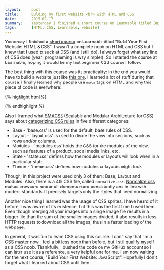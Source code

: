 ```yaml
---
layout:     post
title:      Bulding my first website <br> with HTML and CSS
date:       2015-02-17
summary:    Yesterday I finished a short course on Learnable titled Build Your First Website - HTML & CSS
tags:       [HTML, CSS, Learnable, website]
---
```


<p>
Yesterday I finished a <a href="http://goo.gl/6PuJD4" target="_blank">short course</a> on Learnable titled "Build Your First Website: HTML & CSS". I wasn't a complete noob on HTML and CSS but I knew that I used to suck at CSS (and I still do). I always forget what any line of CSS does (yeah, programming is way simpler). So I started the course at Learnable, hoping it would be my last beginner CSS course I follow.
</p>

The best thing with this course was its practicality: in the end you would have to build a website just like <a href="http://www.buildyourfirst.website/#" target="_blank">this one</a>. I learned a lot of stuff during that course. I finally learned why people use `meta` tags on HTML and why this piece of code is everwhere:

{% highlight html %}
<!-- [if il IE 9]>
  <script src="assets/js/html5.js"></script>
  <script src="assets/js/respond.js"></script>
<![endif]-->
{% endhighlight %}

Also I learned what <a href="https://smacss.com/" target="_blank">SMACSS</a> (Scalable and Modular Architecture for CSS) says about <a href="https://smacss.com/book/categorizing" target="_blank">categorizing CSS rules</a> in five different categories:

<ul>
<li>Base - 'base.css' is used for the default, base rules of CSS.</li>
<li>Layout - 'layout.css' is used to divide the view into sections, such as rows and/or columns.</li>
<li>Modules - 'modules.css' holds the CSS for the modules of the view, such as features of a product, social media links, etc.</li>
<li>State - 'state.css' defines how the modules or layouts will look when in a particular state.</li>
<li>Theme - 'theme.css' defines how modules or layouts might look</li>
</ul>

Though, in this project were used only 3 of them: Base, Layout and Modules. Also, there is a 4th CSS file, called `normalize.css`. <a href="http://necolas.github.io/normalize.css/" target="_blank">Normalize.css</a> makes browsers render all elements more consistently and in line with modern standards. It precisely targets only the styles that need normalizing.

Another nice thing I learned was the usage of CSS sprites. I have heard of it before, I was aware of its existence, but this was the first time I used them. Even though merging all your images into a single image file results in a bigger file than the sum of the smaller images divided, it also results in less HTTP requests to download all the images, thus in a faster loading of the webpage.

In general, it was fun to learn CSS using this course. I can't say that I'm a CSS master now. I feel a bit less noob than before, but I still qualify myself as a CSS noob. Thankfully, I pushed the code on <a href="https://github.com/aziflaj/first-website-html-css" target="_blank">my GitHub account</a> so I can later use it as a reference, a very helpful one for me. I am now waiting for the next course, "Build Your First Website: JavaScript". Hopefully I don't forget what I learned about CSS until then.
